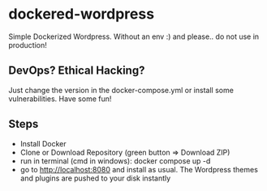 # dockered-wordpress
Simple Dockerized Wordpress. Without an env :) and please.. do not use in production!

## DevOps? Ethical Hacking?
Just change the version in the docker-compose.yml or install some vulnerabilities. Have some fun! 

## Steps
- Install Docker
- Clone or Download Repository (green button => Download ZIP)
- run in terminal (cmd in windows): docker compose up -d
- go to [http://localhost:8080](http://localhost:8080) and install as usual. The Wordpress themes and plugins are pushed to your disk instantly
